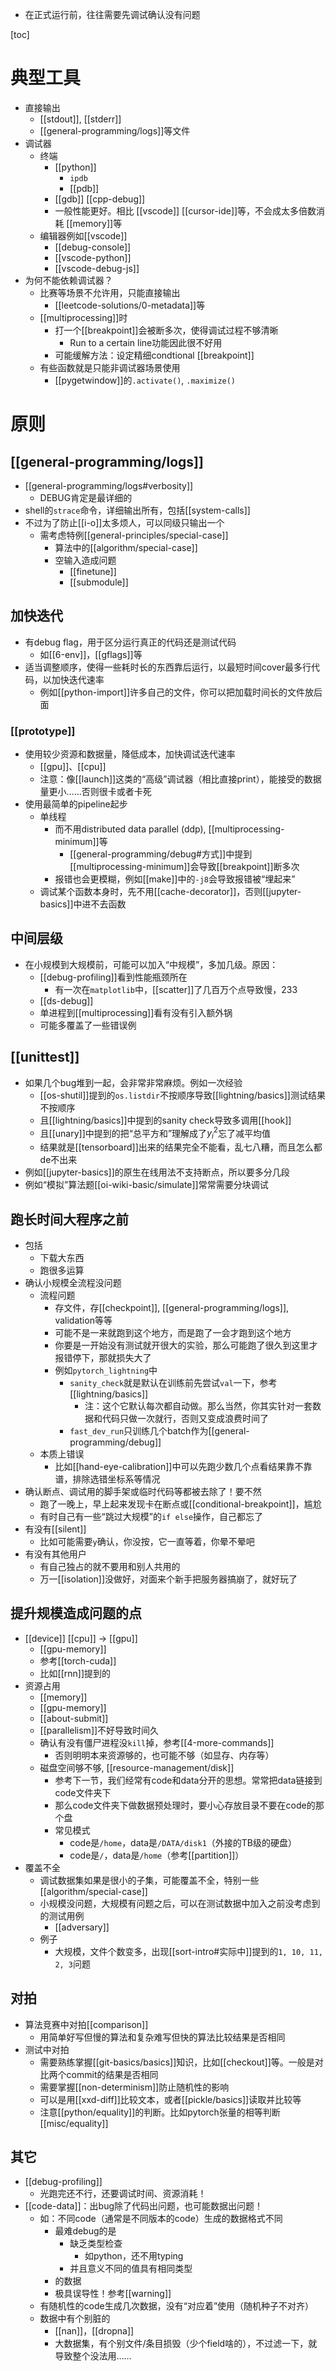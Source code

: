 - 在正式运行前，往往需要先调试确认没有问题

[toc]
# 典型工具
- 直接输出
  - [[stdout]], [[stderr]]
  - [[general-programming/logs]]等文件
- 调试器
  - 终端
    - [[python]]
      - `ipdb`
      - [[pdb]]
    - [[gdb]] [[cpp-debug]]
    - 一般性能更好。相比 [[vscode]] [[cursor-ide]]等，不会成太多倍数消耗 [[memory]]等
  - 编辑器例如[[vscode]]
    - [[debug-console]]
    - [[vscode-python]]
    - [[vscode-debug-js]]
- 为何不能依赖调试器？
  - 比赛等场景不允许用，只能直接输出
    - [[leetcode-solutions/0-metadata]]等
  - [[multiprocessing]]时
    - 打一个[[breakpoint]]会被断多次，使得调试过程不够清晰
      - Run to a certain line功能因此很不好用
    - 可能缓解方法：设定精细condtional [[breakpoint]]
  - 有些函数就是只能非调试器场景使用
    - [[pygetwindow]]的`.activate()`, `.maximize()`
# 原则
## [[general-programming/logs]]
- [[general-programming/logs#verbosity]]
  - DEBUG肯定是最详细的
- shell的`strace`命令，详细输出所有，包括[[system-calls]]
- 不过为了防止[[i-o]]太多烦人，可以同级只输出一个
  - 需考虑特例[[general-principles/special-case]]
    - 算法中的[[algorithm/special-case]]
    - 空输入造成问题
      - [[finetune]]
      - [[submodule]]
## 加快迭代
- 有debug flag，用于区分运行真正的代码还是测试代码
  - 如[[6-env]]，[[gflags]]等
- 适当调整顺序，使得一些耗时长的东西靠后运行，以最短时间cover最多行代码，以加快迭代速率
  - 例如[[python-import]]许多自己的文件，你可以把加载时间长的文件放后面
### [[prototype]]
- 使用较少资源和数据量，降低成本，加快调试迭代速率
  - [[gpu]]、[[cpu]]
  - 注意：像[[launch]]这类的“高级”调试器（相比直接print），能接受的数据量更小……否则很卡或者卡死
- 使用最简单的pipeline起步
  - 单线程
    - 而不用distributed data parallel (ddp), [[multiprocessing-minimum]]等
      - [[general-programming/debug#方式]]中提到[[multiprocessing-minimum]]会导致[[breakpoint]]断多次
    - 报错也会更模糊，例如[[make]]中的`-j8`会导致报错被“埋起来”
  - 调试某个函数本身时，先不用[[cache-decorator]]，否则[[jupyter-basics]]中进不去函数
## 中间层级
- 在小规模到大规模前，可能可以加入“中规模”，多加几级。原因：
    - [[debug-profiling]]看到性能瓶颈所在
      - 有一次在`matplotlib`中，[[scatter]]了几百万个点导致慢，233
    - [[ds-debug]]
    - 单进程到[[multiprocessing]]看有没有引入额外锅
    - 可能多覆盖了一些错误例
## [[unittest]]
- 如果几个bug堆到一起，会非常非常麻烦。例如一次经验
    - [[os-shutil]]提到的`os.listdir`不按顺序导致[[lightning/basics]]测试结果不按顺序
    - 且[[lightning/basics]]中提到的sanity check导致多调用[[hook]]
    - 且[[unary]]中提到的把“总平方和”理解成了$y_i^2$忘了减平均值
    - 结果就是[[tensorboard]]出来的结果完全不能看，乱七八糟，而且怎么都de不出来
- 例如[[jupyter-basics]]的原生在线用法不支持断点，所以要多分几段
- 例如“模拟”算法题[[oi-wiki-basic/simulate]]常常需要分块调试
## 跑长时间大程序之前
- 包括
  - 下载大东西
  - 跑很多运算
- 确认小规模全流程没问题
  - 流程问题
    - 存文件，存[[checkpoint]], [[general-programming/logs]], validation等等
    - 可能不是一来就跑到这个地方，而是跑了一会才跑到这个地方
    - 你要是一开始没有测试就开很大的实验，那么可能跑了很久到这里才报错停下，那就损失大了
    - 例如`pytorch_lightning`中
      - `sanity_check`就是默认在训练前先尝试`val`一下，参考[[lightning/basics]]
        - 注：这个它默认每次都自动做。那么当然，你其实针对一套数据和代码只做一次就行，否则又变成浪费时间了
      - `fast_dev_run`只训练几个batch作为[[general-programming/debug]]
  - 本质上错误
    - 比如[[hand-eye-calibration]]中可以先跑少数几个点看结果靠不靠谱，排除选错坐标系等情况
- 确认断点、调试用的脚手架或临时代码等都被去除了！要不然
  - 跑了一晚上，早上起来发现卡在断点或[[conditional-breakpoint]]，尴尬
  - 有时自己有一些“跳过大规模”的`if else`操作，自己都忘了
- 有没有[[silent]]
  - 比如可能需要`y`确认，你没按，它一直等着，你晕不晕吧
- 有没有其他用户
  - 有自己独占的就不要用和别人共用的
  - 万一[[isolation]]没做好，对面来个新手把服务器搞崩了，就好玩了
## 提升规模造成问题的点
- [[device]] [[cpu]] -> [[gpu]]
    - [[gpu-memory]]
    - 参考[[torch-cuda]]
    - 比如[[rnn]]提到的
- 资源占用
  - [[memory]]
  - [[gpu-memory]]
  - [[about-submit]]
  - [[parallelism]]不好导致时间久
  - 确认有没有僵尸进程没`kill`掉，参考[[4-more-commands]]
    - 否则明明本来资源够的，也可能不够（如显存、内存等）
  - 磁盘空间够不够, [[resource-management/disk]]
    - 参考下一节，我们经常有code和data分开的思想。常常把data链接到code文件夹下
    - 那么code文件夹下做数据预处理时，要小心存放目录不要在code的那个盘
    - 常见模式
      - code是`/home`，data是`/DATA/disk1`（外接的TB级的硬盘）
      - code是`/`，data是`/home`（参考[[partition]]）
- 覆盖不全
  - 调试数据集如果是很小的子集，可能覆盖不全，特别一些[[algorithm/special-case]]
  - 小规模没问题，大规模有问题之后，可以在测试数据中加入之前没考虑到的测试用例
    - [[adversary]]
  - 例子
    - 大规模，文件个数变多，出现[[sort-intro#实际中]]提到的`1, 10, 11, 2, 3`问题
## 对拍
- 算法竞赛中对拍[[comparison]]
  - 用简单好写但慢的算法和复杂难写但快的算法比较结果是否相同
- 测试中对拍
  - 需要熟练掌握[[git-basics/basics]]知识，比如[[checkout]]等。一般是对比两个commit的结果是否相同
  - 需要掌握[[non-determinism]]防止随机性的影响
  - 可以是用[[xxd-diff]]比较文本，或者[[pickle/basics]]读取并比较等
  - 注意[[python/equality]]的判断。比如pytorch张量的相等判断[[misc/equality]]
## 其它
- [[debug-profiling]]
  - 光跑完还不行，还要调试时间、资源消耗！
- [[code-data]]：出bug除了代码出问题，也可能数据出问题！
  - 如：不同code（通常是不同版本的code）生成的数据格式不同
    - 最难debug的是
      - 缺乏类型检查
        - 如python，还不用typing
      - 并且意义不同的值具有相同类型
    - 的数据
    - 极具误导性！参考[[warning]]
  - 有随机性的code生成几次数据，没有“对应着”使用（随机种子不对齐）
  - 数据中有个别脏的
    - [[nan]]，[[dropna]]
    - 大数据集，有个别文件/条目损毁（少个field啥的），不过滤一下，就导致整个没法用……